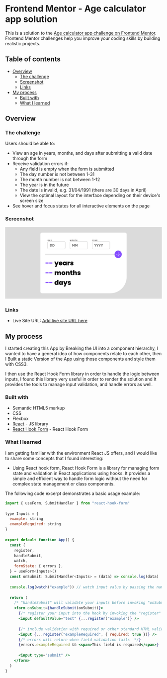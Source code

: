 # Frontend Mentor - Age calculator app solution

This is a solution to the [Age calculator app challenge on Frontend Mentor](https://www.frontendmentor.io/challenges/age-calculator-app-dF9DFFpj-Q). Frontend Mentor challenges help you improve your coding skills by building realistic projects.

## Table of contents

- [Overview](#overview)
  - [The challenge](#the-challenge)
  - [Screenshot](#screenshot)
  - [Links](#links)
- [My process](#my-process)
  - [Built with](#built-with)
  - [What I learned](#what-i-learned)

## Overview

### The challenge

Users should be able to:

- View an age in years, months, and days after submitting a valid date through the form
- Receive validation errors if:
  - Any field is empty when the form is submitted
  - The day number is not between 1-31
  - The month number is not between 1-12
  - The year is in the future
  - The date is invalid, e.g. 31/04/1991 (there are 30 days in April)
  - View the optimal layout for the interface depending on their device's screen size
- See hover and focus states for all interactive elements on the page

### Screenshot

![](./src/Components/Images/Screenshot%20Age%20Calculator%20App.png)

### Links

- Live Site URL: [Add live site URL here](https://cesars-age-calculator.netlify.app/)

## My process

I started creating this App by Breaking the UI into a component hierarchy, I wanted to have a general idea of how components relate to each other, then I Built a static Version of the App using those components and style them with CSS3.

I then use the React Hook Form library in order to handle the logic between inputs, I found this library very useful in order to render the solution and It provides the tools to manage input validation, and handle errors as well.

### Built with

- Semantic HTML5 markup
- CSS
- Flexbox
- [React](https://reactjs.org/) - JS library
- [React Hook Form](https://react-hook-form.com/) - React Hook Form

### What I learned

I am getting familiar with the environment React JS offers, and I would like to share some concepts that I found interesting:

- Using React hook form, React Hook Form is a library for managing form state and validation in React applications using hooks. It provides a simple and efficient way to handle form logic without the need for complex state management or class components.

The following code excerpt demonstrates a basic usage example:

```jsx
import { useForm, SubmitHandler } from "react-hook-form"

type Inputs = {
  example: string
  exampleRequired: string
}

export default function App() {
  const {
    register,
    handleSubmit,
    watch,
    formState: { errors },
  } = useForm<Inputs>()
  const onSubmit: SubmitHandler<Inputs> = (data) => console.log(data)

  console.log(watch("example")) // watch input value by passing the name of it

  return (
    /* "handleSubmit" will validate your inputs before invoking "onSubmit" */
    <form onSubmit={handleSubmit(onSubmit)}>
      {/* register your input into the hook by invoking the "register" function */}
      <input defaultValue="test" {...register("example")} />

      {/* include validation with required or other standard HTML validation rules */}
      <input {...register("exampleRequired", { required: true })} />
      {/* errors will return when field validation fails  */}
      {errors.exampleRequired && <span>This field is required</span>}

      <input type="submit" />
    </form>
  )
}
```
